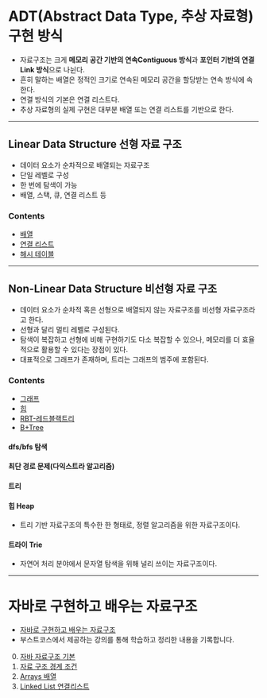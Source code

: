 # ADT(Abstract Data Type, 추상 자료형) 구현 방식
- 자료구조는 크게 **메모리 공간 기반의 연속Contiguous 방식**과 **포인터 기반의 연결Link 방식**으로 나뉜다.
- 흔히 말하는 배열은 정적인 크기로 연속된 메모리 공간을 할당받는 연속 방식에 속한다.
- 연결 방식의 기본은 연결 리스트다.
- 추상 자료형의 실제 구현은 대부분 배열 또는 연결 리스트를 기반으로 한다.

---
## Linear Data Structure 선형 자료 구조
- 데이터 요소가 순차적으로 배열되는 자료구조
- 단일 레벨로 구성
- 한 번에 탐색이 가능
- 배열, 스택, 큐, 연결 리스트 등

### Contents
- [배열](./array.md)
- [연결 리스트](./linked-list.md)
- [해시 테이블](./hash-table.md)
---
## Non-Linear Data Structure 비선형 자료 구조
- 데이터 요소가 순차적 혹은 선형으로 배열되지 않는 자료구조를 비선형 자료구조라고 한다.
- 선형과 달리 멀티 레벨로 구성된다.
- 탐색이 복잡하고 선형에 비해 구현하기도 다소 복잡할 수 있으나, 메모리를 더 효율적으로 활용할 수 있다는 장점이 있다.
- 대표적으로 그래프가 존재하며, 트리는 그래프의 범주에 포함된다.

### Contents
- [그래프](./Graph.md)
- [힙](./heap.md)
- [RBT-레드블랙트리](./RedBlackTree.md)
- [B+Tree](./B%2BTree.md)

#### dfs/bfs 탐색
#### 최단 경로 문제(다익스트라 알고리즘)
#### 트리
#### 힙 Heap
- 트리 기반 자료구조의 특수한 한 형태로, 정렬 알고리즘을 위한 자료구조이다.
#### 트라이 Trie
- 자연어 처리 분야에서 문자열 탐색을 위해 널리 쓰이는 자료구조이다.

---
# 자바로 구현하고 배우는 자료구조
- [자바로 구현하고 배우는 자료구조](https://www.boostcourse.org/cs204)
- 부스트코스에서 제공하는 강의를 통해 학습하고 정리한 내용을 기록합니다.

0. [자바 자료구조 기본](java-ds-0.%20introduce.md)
1. [자료 구조 경계 조건](java-ds-1.%20boundary-conditions.md)
2. [Arrays 배열](java-ds-2.%20arrays.md)
3. [Linked List 연결리스트](java-ds-3.%20linked-list.md)